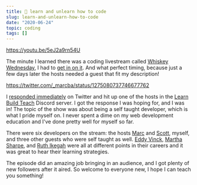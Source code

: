 ```yaml
---
title: 🧠 learn and unlearn how to code
slug: learn-and-unlearn-how-to-code
date: "2020-06-24"
topic: coding
tags: []
---
```


https://youtu.be/5eJ2a9rn54U

The minute I learned there was a coding livestream called [Whiskey Wednesday][whiskey-wednesday], I had to [get in on it][interested]. And what perfect timing, because just a few days later the hosts needed a guest that fit my description!

https://twitter.com/_marcba/status/1275080737746677762

I [responded immediately][response] on Twitter and hit up one of the hosts in the [Learn Build Teach][discord] Discord server. I got the response I was hoping for, and I was in! The topic of the show was about being a self taught developer, which is what I pride myself on. I never spent a dime on my web development education and I've done pretty well for myself so far.

There were six developers on the stream: the hosts [Marc][marc] and [Scott][scott], myself, and three other guests who were self taught as well. [Eddy Vinck][eddy], [Martha Sharpe][martha], and [Ruth Ikegah][ruth] were all at different points in their careers and it was great to hear their learning strategies.

The episode did an amazing job bringing in an audience, and I got plenty of new followers after it aired. So welcome to everyone new, I hope I can teach you something!

[whiskey-wednesday]: https://www.youtube.com/channel/UC3ob2PbcsXT3IIMX--wLEfg
[interested]: https://twitter.com/bradgarropy/status/1273611317333688321
[marc]: https://twitter.com/_marcba
[scott]: https://twitter.com/spences10
[response]: https://twitter.com/bradgarropy/status/1275091854325714946
[discord]: https://discord.gg/pusds8V
[eddy]: https://twitter.com/EddyVinckk
[martha]: https://twitter.com/SharpeMartha
[ruth]: https://twitter.com/IkegahRuth

